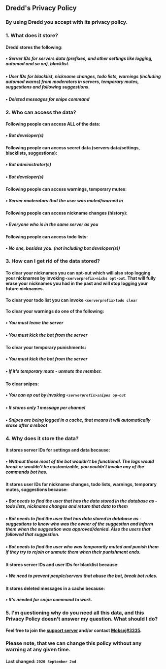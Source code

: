 ## Dredd's Privacy Policy

### By using Dredd you accept with its privacy policy. 

### 1. What does it store?
#### Dredd stores the following: 
##### • Server IDs for servers data (prefixes, and other settings like logging, automod and so on), blacklist.
##### • User IDs for blacklist, nickname changes, todo lists, warnings (including automod warns) from moderators in servers, temporary mutes, suggestions and following suggestions.
##### • Deleted messages for snipe command

### 2. Who can access the data?
#### Following people can access ALL of the data:
##### • Bot developer(s)
#### Following people can access secret data (servers data/settings, blacklists, suggestions):
##### • Bot administrator(s)
##### • Bot developer(s)
#### Following people can access warnings, temporary mutes:
##### • Server moderators that the user was muted/warned in
#### Following people can access nickname changes (history):
##### • Everyone who is in the same server as you
#### Following people can access todo lists:
##### • No one, besides you. (not including bot developer(s))

### 3. How can I get rid of the data stored?
#### To clear your nicknames you can opt-out which will also stop logging your nicknames by invoking `<serverprefix>nicks opt-out`. That will fully erase your nicknames you had in the past and will stop logging your future nicknames.
#### To clear your todo list you can invoke `<serverprefix>todo clear`
#### To clear your warnings do one of the following:
##### • You must leave the server
##### • You must kick the bot from the server
#### To clear your temporary punishments:
##### • You must kick the bot from the server
##### • If it's temporary mute - unmute the member.
#### To clear snipes:
##### • You can op out by invoking `<serverprefix>snipes op-out`
##### • It stores only 1 message per channel
##### • Snipes are being logged in a cache, that means it will automatically erase after a reboot

### 4. Why does it store the data?
#### It stores server IDs for settings and data because:
##### • Without those most of the bot wouldn't be functional. The logs would break or wouldn't be customizable, you couldn't invoke any of the commands bot has.
#### It stores user IDs for nickname changes, todo lists, warnings, temporary mutes, suggestions because:
##### • Bot needs to find the user that has the data stored in the database as - todo lists, nickname changes and return that data to them
##### • Bot needs to find the user that has data stored in database as - suggestions to know who was the owner of the suggestion and inform them when the suggestion was approved/denied. Also the users that followed that suggestion.
##### • Bot needs to find the user who was temporarily muted and punish them if they try to rejoin or unmute them when their punishment ends.
#### It stores server IDs and user IDs for blacklist because:
##### • We need to prevent people/servers that abuse the bot, break bot rules.
#### It stores deleted messages in a cache because:
##### • It's needed for snipe command to work.

### 5. I'm questioning why do you need all this data, and this Privacy Policy doesn't answer my question. What should I do?
#### Feel free to join the [support server](https://discord.gg/f3MaASW) and/or contact [Moksej#3335](https://discord.com/users/345457928972533773).

### Please note, that we can change this policy without any warning at any given time.
#### **Last changed:** `2020 September 2nd`
